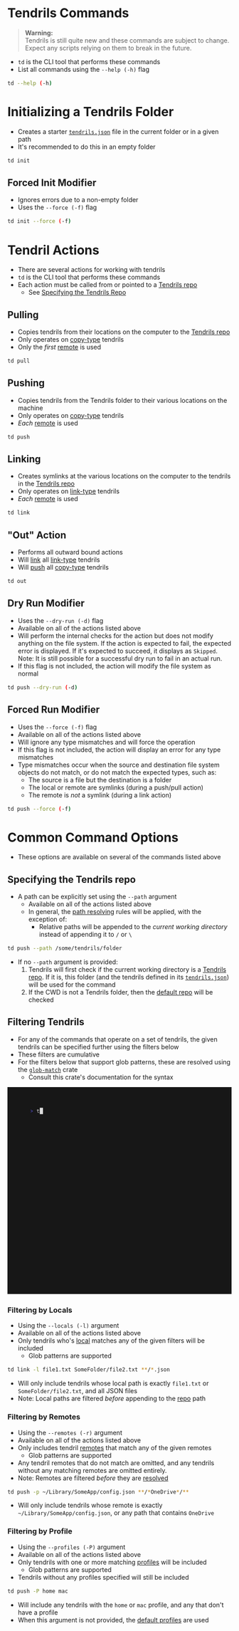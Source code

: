# Tendrils Commands
> **Warning:**  
> Tendrils is still quite new and these commands are subject to change. Expect any scripts relying on them to break in the future.

- `td` is the CLI tool that performs these commands
- List all commands using the `--help (-h)` flag
``` bash
td --help (-h)
```

# Initializing a Tendrils Folder
- Creates a starter [`tendrils.json`](./configuration.md#tendrilsjson) file in the current folder or in a given path
- It's recommended to do this in an empty folder
``` bash
td init
```

## Forced Init Modifier
- Ignores errors due to a non-empty folder
- Uses the `--force (-f)` flag
```bash
td init --force (-f)
```

# Tendril Actions
- There are several actions for working with tendrils 
- `td` is the CLI tool that performs these commands
- Each action must be called from or pointed to a [Tendrils repo](../README.md#tendrils-repo)
    - See [Specifying the Tendrils Repo](#specifying-the-tendrils-repo)

## Pulling
- Copies tendrils from their locations on the computer to the [Tendrils repo](../README.md#tendrils-repo)
- Only operates on [copy-type](../README.md#copy-type-tendrils) tendrils
- Only the *first* [remote](./configuration.md#remotes) is used

```bash
td pull
```

## Pushing
- Copies tendrils from the Tendrils folder to their various locations on the machine
- Only operates on [copy-type](../README.md#copy-type-tendrils) tendrils
- *Each* [remote](./configuration.md#remotes) is used
```bash
td push
```

## Linking
- Creates symlinks at the various locations on the computer to the tendrils in the [Tendrils repo](../README.md#tendrils-repo)
- Only operates on [link-type](../README.md#link-type-tendrils) tendrils
- *Each* [remote](./configuration.md#remotes) is used
``` bash
td link
```

## "Out" Action
- Performs all outward bound actions
- Will [link](#linking) all [link-type](../README.md#link-type-tendrils) tendrils
- Will [push](#pushing) all [copy-type](../README.md#copy-type-tendrils) tendrils
``` bash
td out
```

## Dry Run Modifier
- Uses the `--dry-run (-d)` flag
- Available on all of the actions listed above
- Will perform the internal checks for the action but does not modify anything on the file system. If the action is expected to fail, the expected error is displayed. If it's expected to succeed, it displays as `Skipped`. Note: It is still possible for a successful dry run to fail in an actual run.
- If this flag is not included, the action will modify the file system as normal
``` bash
td push --dry-run (-d)
```

## Forced Run Modifier
- Uses the `--force (-f)` flag
- Available on all of the actions listed above
- Will ignore any type mismatches and will force the operation
- If this flag is not included, the action will display an error for any type mismatches
- Type mismatches occur when the source and destination file system objects do not match, or do not match the expected types, such as:
    - The source is a file but the destination is a folder
    - The local or remote are symlinks (during a push/pull action)
    - The remote is *not* a symlink (during a link action)
``` bash
td push --force (-f)
```

# Common Command Options
- These options are available on several of the commands listed above

## Specifying the Tendrils repo
- A path can be explicitly set using the `--path` argument
    - Available on all of the actions listed above
    - In general, the [path resolving](./configuration.md#path-resolving) rules will be applied, with the exception of:
        - Relative paths will be appended to the *current working directory* instead of appending it to `/` or `\`
``` bash
td push --path /some/tendrils/folder
```

- If no `--path` argument is provided:
    1. Tendrils will first check if the current working directory is a [Tendrils repo](../README.md#tendrils-repo). If it is, this folder (and the tendrils defined in its [`tendrils.json`](./configuration.md#tendrilsjson)) will be used for the command
    2. If the CWD is not a Tendrils folder, then the [default repo](./configuration.md#default-repo-path) will be checked

## Filtering Tendrils
- For any of the commands that operate on a set of tendrils, the given tendrils can be specified further using the filters below
- These filters are cumulative
- For the filters below that support glob patterns, these are resolved using the [`glob-match`](https://crates.io/crates/glob-match) crate
    - Consult this crate's documentation for the syntax

![](../assets/profiles-demo.gif)

### Filtering by Locals
- Using the `--locals (-l)` argument
- Available on all of the actions listed above
- Only tendrils who's [local](./configuration.md#local-path) matches any of the given filters will be included
    - Glob patterns are supported
``` bash
td link -l file1.txt SomeFolder/file2.txt **/*.json
```
- Will only include tendrils whose local path is exactly `file1.txt` or `SomeFolder/file2.txt`, and all JSON files
- Note: Local paths are filtered *before* appending to the [repo](../README.md#tendrils-repo) path

### Filtering by Remotes
- Using the `--remotes (-r)` argument
- Available on all of the actions listed above
- Only includes tendril [remotes](./configuration.md#remotes) that match any of the given remotes
    - Glob patterns are supported
- Any tendril remotes that do not match are omitted, and any tendrils without any matching remotes are omitted entirely.
- Note: Remotes are filtered *before* they are [resolved](./configuration.md#path-resolving)
``` bash
td push -p ~/Library/SomeApp/config.json **/*OneDrive*/**
```
- Will only include tendrils whose remote is exactly `~/Library/SomeApp/config.json`, or any path that contains `OneDrive`

### Filtering by Profile
- Using the `--profiles (-P)` argument
- Available on all of the actions listed above
- Only tendrils with one or more matching [profiles](./configuration.md#profiles) will be included
    - Glob patterns are supported
- Tendrils without any profiles specified will still be included
``` bash
td push -P home mac
```
- Will include any tendrils with the `home` or `mac` profile, and any that don't have a profile
- When this argument is not provided, the [default profiles](./configuration.md#default-profiles) are used
